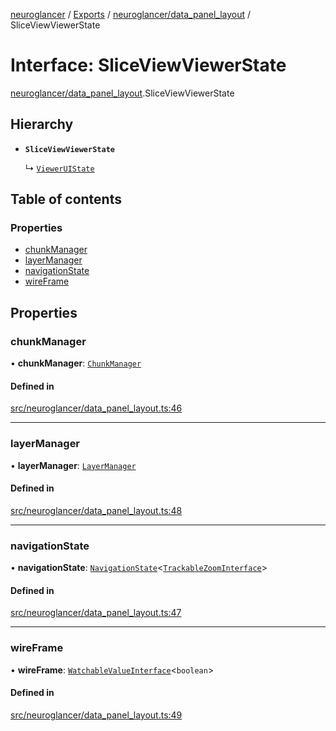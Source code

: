 [neuroglancer](../README.md) / [Exports](../modules.md) / [neuroglancer/data\_panel\_layout](../modules/neuroglancer_data_panel_layout.md) / SliceViewViewerState

# Interface: SliceViewViewerState

[neuroglancer/data_panel_layout](../modules/neuroglancer_data_panel_layout.md).SliceViewViewerState

## Hierarchy

- **`SliceViewViewerState`**

  ↳ [`ViewerUIState`](neuroglancer_data_panel_layout.ViewerUIState.md)

## Table of contents

### Properties

- [chunkManager](neuroglancer_data_panel_layout.SliceViewViewerState.md#chunkmanager)
- [layerManager](neuroglancer_data_panel_layout.SliceViewViewerState.md#layermanager)
- [navigationState](neuroglancer_data_panel_layout.SliceViewViewerState.md#navigationstate)
- [wireFrame](neuroglancer_data_panel_layout.SliceViewViewerState.md#wireframe)

## Properties

### chunkManager

• **chunkManager**: [`ChunkManager`](../classes/neuroglancer_chunk_manager_frontend.ChunkManager.md)

#### Defined in

[src/neuroglancer/data_panel_layout.ts:46](https://github.com/ActiveBrainAtlas2/neuroglancer/blob/034b457d/src/neuroglancer/data_panel_layout.ts#L46)

___

### layerManager

• **layerManager**: [`LayerManager`](../classes/neuroglancer_layer.LayerManager.md)

#### Defined in

[src/neuroglancer/data_panel_layout.ts:48](https://github.com/ActiveBrainAtlas2/neuroglancer/blob/034b457d/src/neuroglancer/data_panel_layout.ts#L48)

___

### navigationState

• **navigationState**: [`NavigationState`](../classes/neuroglancer_navigation_state.NavigationState.md)<[`TrackableZoomInterface`](../modules/neuroglancer_navigation_state.md#trackablezoominterface)\>

#### Defined in

[src/neuroglancer/data_panel_layout.ts:47](https://github.com/ActiveBrainAtlas2/neuroglancer/blob/034b457d/src/neuroglancer/data_panel_layout.ts#L47)

___

### wireFrame

• **wireFrame**: [`WatchableValueInterface`](neuroglancer_trackable_value.WatchableValueInterface.md)<`boolean`\>

#### Defined in

[src/neuroglancer/data_panel_layout.ts:49](https://github.com/ActiveBrainAtlas2/neuroglancer/blob/034b457d/src/neuroglancer/data_panel_layout.ts#L49)

